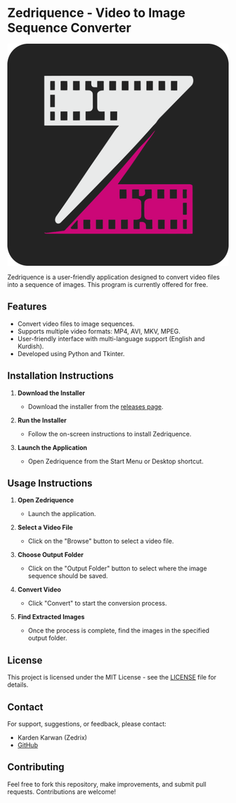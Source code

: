 # Zedriquence - Video to Image Sequence Converter

![Zedriquence Logo](ZedriquenceLogo.png)

Zedriquence is a user-friendly application designed to convert video files into a sequence of images. This program is currently offered for free.

## Features
- Convert video files to image sequences.
- Supports multiple video formats: MP4, AVI, MKV, MPEG.
- User-friendly interface with multi-language support (English and Kurdish).
- Developed using Python and Tkinter.

## Installation Instructions

1. **Download the Installer**
    - Download the installer from the [releases page](https://github.com/realzedrix/Zedriquence/releases).

2. **Run the Installer**
    - Follow the on-screen instructions to install Zedriquence.

3. **Launch the Application**
    - Open Zedriquence from the Start Menu or Desktop shortcut.

## Usage Instructions

1. **Open Zedriquence**
    - Launch the application.

2. **Select a Video File**
    - Click on the "Browse" button to select a video file.

3. **Choose Output Folder**
    - Click on the "Output Folder" button to select where the image sequence should be saved.

4. **Convert Video**
    - Click "Convert" to start the conversion process.

5. **Find Extracted Images**
    - Once the process is complete, find the images in the specified output folder.

## License

This project is licensed under the MIT License - see the [LICENSE](LICENSE) file for details.

## Contact

For support, suggestions, or feedback, please contact:

- Karden Karwan (Zedrix)
- [GitHub](https://github.com/realzedrix/)

## Contributing

Feel free to fork this repository, make improvements, and submit pull requests. Contributions are welcome!

